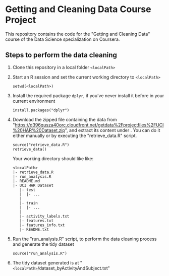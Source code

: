 # Getting and Cleaning Data Course Project
This repository contains the code for the "Getting and Cleaning Data" course of the Data Science specialization on Coursera.

## Steps to perform the data cleaning
1. Clone this repository in a local folder `<localPath>`
2. Start an R session and set the current working directory to `<localPath>`
    
	```{r}
    setwd(<localPath>)
    ```
3. Install the required package `dplyr`, if you've never install it before in your current environment

    ```{r}
    install.packages("dplyr")
    ```
4. Download the zipped file containing the data from "https://d396qusza40orc.cloudfront.net/getdata%2Fprojectfiles%2FUCI%20HAR%20Dataset.zip", and extract its content under <localPath>. You can do it either manually or by executing the "retrieve_data.R" script.
    
	```{r}
    source("retrieve_data.R")
    retrieve_data()
    ```
    
	Your working directory should like like:
    
	```{r}
    <localPath>
    |- retrieve_data.R
    |- run_analysis.R
    |- README.md
    |- UCI HAR Dataset
       |- test
       |  |- ...
       |
       |- train
       |  |- ...
       |
       |- activity_labels.txt
       |- features.txt
       |- features_info.txt
       |- README.txt
    ```
5. Run the "run_analysis.R" script, to perform the data cleaning process and generate the tidy dataset
    
	```{r}
    source("run_analysis.R")
    ```
6. The tidy dataset generated is at "`<localPath>`/dataset_byActivityAndSubject.txt"